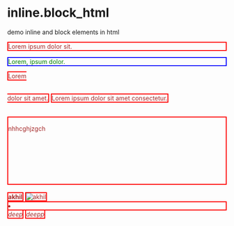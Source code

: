 # inline.block_html
demo inline and block elements in html
<!DOCTYPE html>
<html lang="en">
<head>
    <meta charset="UTF-8">
    <meta http-equiv="X-UA-Compatible" content="IE=edge">
    <meta name="viewport" content="width=device-width, initial-scale=1.0">
    <title>inline.block</title>
</head>
<body>
    <p style="border: 2px solid red ;color: brown;" >Lorem ipsum dolor sit.</p>
    <p style="border: 2px solid blue ;color: green;">Lorem, ipsum dolor.</p>
    <span style="border: 2px solid red ;color: brown;">Lorem <br>
        <br><br> dolor sit amet.</span>
    <span style="border: 2px solid red ;color: brown;">Lorem ipsum dolor sit amet consectetur.</span>
    <br>
    <br>
    <br>
    <div style="border: 2px solid red ;color: brown;"> <br> nhhcghjzgch
<br><br><br><br><br><br><br><br></div>
<br>
<strong style="border: 2px solid red ;color: brown;">akhil</strong>
<img  style="border: 2px solid red ;color: brown;" src="candidate.png" alt="akhil">
<li style="border: 2px solid red ;color: brown;"></li>
<em style="border: 2px solid red ;color: brown;">
deep</em>
<em style="border: 2px solid red ;color: brown;">deepp

</em>
</body>
</html>
